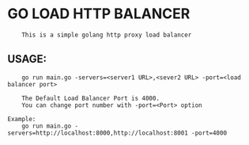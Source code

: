 # GO LOAD HTTP BALANCER
        This is a simple golang http proxy load balancer


## USAGE:
        go run main.go -servers=<server1 URL>,<sever2 URL> -port=<load balancer port>
        
        The Default Load Balancer Port is 4000. 
        You can change port number with -port=<Port> option
        
    Example:
        go run main.go -servers=http://localhost:8000,http://localhost:8001 -port=4000        
